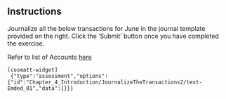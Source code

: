 ## Instructions

Journalize all the below transactions for June in the journal template provided on the right. Click the ‘Submit’ button once you have completed the exercise. 

Refer to list of Accounts [here](https://javascript:void "- Cash&#013;- Common Stock&#013;- Miscellaneous Expense&#013;- Supplies Expense&#013;- Accounts Payable&#013;- Fees Earned&#013;- Accounts Receivable&#013;- Salary Expense&#013;- Truck Expense&#013;- Cash Dividends")


```
[cosmatt-widget]
 {"type":"assessment","options":{"id":"Chapter_4_Introduction/JournalizeTheTransactions2/test-Emded_01","data":{}}} 
```
